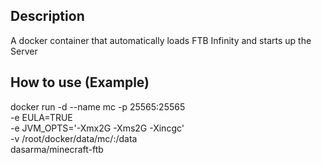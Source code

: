 ## Description
A docker container that automatically loads FTB Infinity and starts up the Server

## How to use (Example)
docker run -d --name mc -p 25565:25565\
       -e EULA=TRUE \
       -e JVM_OPTS='-Xmx2G -Xms2G -Xincgc' \
       -v /root/docker/data/mc/:/data \
       dasarma/minecraft-ftb
